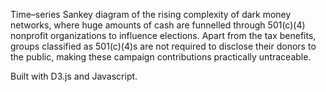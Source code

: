 Time–series Sankey diagram of the rising complexity of dark money networks, where huge amounts of cash are funnelled 
through 501(c)(4) nonprofit organizations to influence elections. Apart from the tax benefits, groups 
classified as 501(c)(4)s are not required to disclose their donors to the public, 
making these campaign contributions practically untraceable.

Built with D3.js and Javascript.
